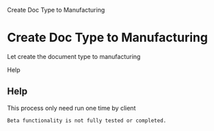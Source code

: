 
Create Doc Type to Manufacturing
# Create Doc Type to Manufacturing


Let create the document type to manufacturing

Help
## Help

This process only need run one time by client

```
Beta functionality is not fully tested or completed.
```